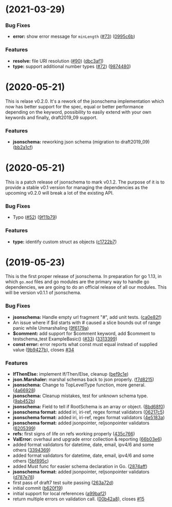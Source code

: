 # [](https://github.com/dgate-io/jsonschema/compare/v0.2.0...v) (2021-03-29)


### Bug Fixes

* **error:** show error message for `minLength` ([#73](https://github.com/dgate-io/jsonschema/issues/73)) ([0995c6b](https://github.com/dgate-io/jsonschema/commit/0995c6b04506cc858dee03b166771edeeab95f64))


### Features

* **resolve:** file URI resolution ([#90](https://github.com/dgate-io/jsonschema/issues/90)) ([dbc3af1](https://github.com/dgate-io/jsonschema/commit/dbc3af1d666cc034a9ac89f10fba0ad6d5cb6c8e))
* **type:** support additional number types ([#72](https://github.com/dgate-io/jsonschema/issues/72)) ([9874480](https://github.com/dgate-io/jsonschema/commit/9874480d05ec5edf3e0c19873bd2bd4fb322b3fe))



# [](https://github.com/dgate-io/jsonschema/compare/v0.1.2...v) (2020-05-21)

This is relase v0.2.0. It's a rework of the jsonschema implementation which now has better support for the spec, equal or better performance depending on the keyword, possibility to easily extend with your own keywords and finally, draft2019_09 support.

### Features

* **jsonschema:** reworking json schema (migration to draft2019_09) ([bb2a1cf](https://github.com/dgate-io/jsonschema/commit/bb2a1cf423024a5144c05dcced8f1226fd7e65b9))


# [](https://github.com/dgate-io/jsonschema/compare/v0.1.1...v) (2020-05-21)

This is a patch release of jsonschema to mark v0.1.2. The purpose of it is to provide a stable v0.1 version for managing the dependencies as the upcoming v0.2.0 will break a lot of the existing API.

### Bug Fixes

* Typo ([#52](https://github.com/dgate-io/jsonschema/issues/52)) ([9f11b79](https://github.com/dgate-io/jsonschema/commit/9f11b79125715650da0b4932b3ca66328b508ac7))


### Features

* **type:** identify custom struct as objects ([c1722b7](https://github.com/dgate-io/jsonschema/commit/c1722b720fafa56f0514e08063b5a3c6baa73863))



#  (2019-05-23)

This is the first proper release of jsonschema. In preparation for go 1.13, in which `go.mod` files and go modules are the primary way to handle go dependencies, we are going to do an official release of all our modules. This will be version v0.1.1 of jsonschema.


### Bug Fixes

* **jsonschema:** Handle empty url fragment "#", add unit tests. ([ca0e82f](https://github.com/dgate-io/jsonschema/commit/ca0e82f))
* An issue where if $id starts with # caused a slice bounds out of range panic while Unmarshaling ([9f6179a](https://github.com/dgate-io/jsonschema/commit/9f6179a))
* **$comment:** add support for $comment keyword, add $comment to testschema_test ExampleBasic() ([#33](https://github.com/dgate-io/jsonschema/issues/33)) ([3313399](https://github.com/dgate-io/jsonschema/commit/3313399))
* **const error:** error reports what const must equal instead of supplied value ([9b9427b](https://github.com/dgate-io/jsonschema/commit/9b9427b)), closes [#34](https://github.com/dgate-io/jsonschema/issues/34)


### Features

* **IfThenElse:** implement If/Then/Else, cleanup ([bef9c1e](https://github.com/dgate-io/jsonschema/commit/bef9c1e))
* **json.Marshaler:** marshal schemas back to json properly. ([f7d8215](https://github.com/dgate-io/jsonschema/commit/f7d8215))
* **jsonschema:** Change to TopLevelType function, more general. ([4a66928](https://github.com/dgate-io/jsonschema/commit/4a66928))
* **jsonschema:** Cleanup mistakes, test for unknown schema type. ([9ab452b](https://github.com/dgate-io/jsonschema/commit/9ab452b))
* **jsonschema:** Field to tell if RootSchema is an array or object. ([8bd68f0](https://github.com/dgate-io/jsonschema/commit/8bd68f0))
* **jsonschema format:** added iri, iri-ref, regex format validators ([06217c5](https://github.com/dgate-io/jsonschema/commit/06217c5))
* **jsonschema format:** added iri, iri-ref, regex format validators ([4e5183a](https://github.com/dgate-io/jsonschema/commit/4e5183a))
* **jsonschema format:** added jsonpointer, reljsonpointer validators ([6205399](https://github.com/dgate-io/jsonschema/commit/6205399))
* **refs:** first signs of life on refs working properly ([435c766](https://github.com/dgate-io/jsonschema/commit/435c766))
* **ValError:** overhaul and upgrade error collection & reporting ([66b03e6](https://github.com/dgate-io/jsonschema/commit/66b03e6))
* added format validators for datetime, date, email, ipv4/6 and some others ([3394369](https://github.com/dgate-io/jsonschema/commit/3394369))
* added format validators for datetime, date, email, ipv4/6 and some others ([5bf895c](https://github.com/dgate-io/jsonschema/commit/5bf895c))
* added Must func for easier schema declaration in Go. ([2874aff](https://github.com/dgate-io/jsonschema/commit/2874aff))
* **jsonschema format:** added jsonpointer, reljsonpointer validators ([d787e78](https://github.com/dgate-io/jsonschema/commit/d787e78))
* first pass of draft7 test suite passing ([263a72d](https://github.com/dgate-io/jsonschema/commit/263a72d))
* initial commit ([b620f19](https://github.com/dgate-io/jsonschema/commit/b620f19))
* initial support for local references ([a99baf2](https://github.com/dgate-io/jsonschema/commit/a99baf2))
* return multiple errors on validation call. ([00b42a8](https://github.com/dgate-io/jsonschema/commit/00b42a8)), closes [#15](https://github.com/dgate-io/jsonschema/issues/15)



